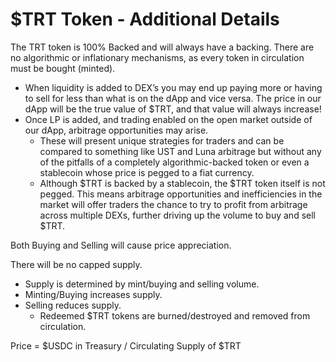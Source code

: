 # $TRT Token - Additional Details

The TRT token is 100% Backed and will always have a backing. There are no algorithmic or inflationary mechanisms, as every token in circulation must be bought (minted).

* When liquidity is added to DEX’s you may end up paying more or having to sell for less than what is on the dApp and vice versa. The price in our dApp will be the true value of $TRT, and that value will always increase!
* Once LP is added, and trading enabled on the open market outside of our dApp, arbitrage opportunities may arise.
  * These will present unique strategies for traders and can be compared to something like UST and Luna arbitrage but without any of the pitfalls of a completely algorithmic-backed token or even a stablecoin whose price is pegged to a fiat currency.
  * Although $TRT is backed by a stablecoin, the $TRT token itself is not pegged. This means arbitrage opportunities and inefficiencies in the market will offer traders the chance to try to profit from arbitrage across multiple DEXs, further driving up the volume to buy and sell $TRT.

Both Buying and Selling will cause price appreciation.

There will be no capped supply.

* Supply is determined by mint/buying and selling volume.
* Minting/Buying increases supply.
* Selling reduces supply.
  * Redeemed $TRT tokens are burned/destroyed and removed from circulation.

Price = $USDC in Treasury / Circulating Supply of $TRT
